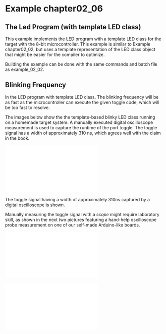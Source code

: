 # Example chapter02_06
## The Led Program (with template LED class)

This example implements the LED program with a template
LED class for the target with the 8-bit microcontroller.
This example is similar to Example chapter02_02,
but uses a template representation of the LED class
object that might be easier for the compiler to optimize.

Building the example can be done with the same commands
and batch file as example_02_02.

## Blinking Frequency

In the LED program with template LED class,
The blinking frequency will be as fast as the microcontroller
can execute the given toggle code, which will be too fast
to resolve.

The images below show the the template-based blinky LED
class running on a homemade target system.
A manually executed digital oscilloscope measurement is used
to capture the runtime of the port toggle.
The toggle signal has a width of approximately
$310~\mbox{ns}$, which agrees well with the claim in the book.

![](./images/2020-01-12.pdf)

The toggle signal having a width of approximately $310\text{ns}$
captured by a digital oscilloscope is shown.

Manually measuring the toggle signal with a _scope_ might require laboratory skill,
as shown in the next two pictures featuring a hand-help oscilloscope
probe measurement on one of our self-made Arduino-like boards.

![](./images/measurement.pdf)

![](./images/measurement2.pdf)
